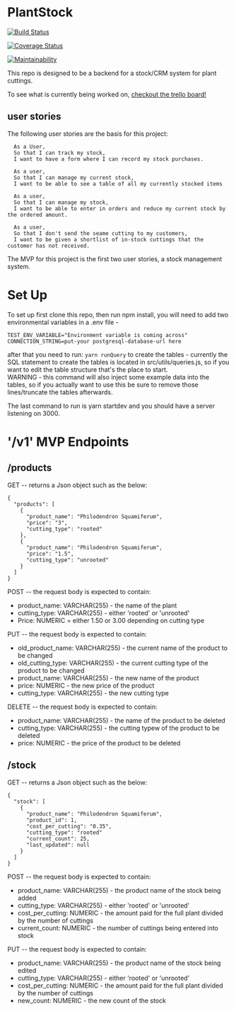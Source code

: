# PlantStock

[![Build Status](https://travis-ci.com/Edward-Phillips/plantStock.svg?branch=plantStock)](https://travis-ci.com/Edward-Phillips/plantStock)

[![Coverage Status](https://coveralls.io/repos/github/Edward-Phillips/plantStock/badge.svg)](https://coveralls.io/github/Edward-Phillips/plantStock)

[![Maintainability](https://api.codeclimate.com/v1/badges/35be65ea2ae5dd89f775/maintainability)](https://codeclimate.com/github/Edward-Phillips/plantStock/maintainability)


This repo is designed to be a backend for a stock/CRM system for plant cuttings.

To see what is currently being worked on, [checkout the trello board!](https://trello.com/b/viyg5PqG/merry-site)

## user stories

The following user stories are the basis for this project:

```
  As a User,
  So that I can track my stock,
  I want to have a form where I can record my stock purchases.

  As a user,
  So that I can manage my current stock,
  I want to be able to see a table of all my currently stocked items

  As a user,
  So that I can manage my stock,
  I want to be able to enter in orders and reduce my current stock by the ordered amount.

  As a user,
  So that I don't send the seame cutting to my customers,
  I want to be given a shortlist of in-stock cuttings that the customer has not received.
```

The MVP for this project is the first two user stories, a stock management system.

# Set Up

To set up first clone this repo, then run npm install, you will need to add two environmental variables in a .env file -

```
TEST_ENV_VARIABLE="Environment variable is coming across"
CONNECTION_STRING=put-your postgresql-database-url here
```

after that you need to run: `yarn runQuery` to create the tables - currently the SQL statement to create the tables is located in src/utils/queries.js, so if you want to edit the table structure that's the place to start.  
WARNING - this command will also inject some example data into the tables, so if you actually want to use this be sure to remove those lines/truncate the tables afterwards.

The last command to run is yarn startdev and you should have a server listening on 3000.



# '/v1' MVP Endpoints

## /products
GET  -- returns a Json object such as the below:

```
{
  "products": [
    {
      "product_name": "Philodendron Squamiferum",
      "price": "3",
      "cutting_type": "rooted"
    },
    {
      "product_name": "Philodendron Squamiferum",
      "price": "1.5",
      "cutting_type": "unrooted"
    }
  ]
}
```

POST -- the request body is expected to contain:

- product_name: VARCHAR(255) - the name of the plant
- cutting_type: VARCHAR(255) - either 'rooted' or 'unrooted'
- Price: NUMERIC = either 1.50 or 3.00 depending on cutting type

PUT -- the request body is expected to contain:

- old_product_name: VARCHAR(255) - the current name of the product to be changed
- old_cutting_type: VARCHAR(255) - the current cutting type of the product to be changed
- product_name: VARCHAR(255) - the new name of the product
- price: NUMERIC - the new price of the product
- cutting_type: VARCHAR(255) - the new cutting type

DELETE  -- the request body is expected to contain:

- product_name: VARCHAR(255) - the name of the product to be deleted
- cutting_type: VARCHAR(255) - the cutting typew of the product to be deleted
- price: NUMERIC - the price of the product to be deleted


## /stock

GET  -- returns a Json object such as the below:

```
{
  "stock": [
    {
      "product_name": "Philodendron Squamiferum",
      "product_id": 1,
      "cost_per_cutting": "0.35",
      "cutting_type": "rooted"
      "current_count": 25,
      "last_updated": null
    }
  ]
}
```

POST -- the request body is expected to contain:

- product_name: VARCHAR(255) - the product name of the stock being added
- cutting_type: VARCHAR(255) - either 'rooted' or 'unrooted'
- cost_per_cutting: NUMERIC - the amount paid for the full plant divided by the number of cuttings
- current_count: NUMERIC - the number of cuttings being entered into stock

PUT -- the request body is expected to contain:

- product_name: VARCHAR(255) - the product name of the stock being edited
- cutting_type: VARCHAR(255) - either 'rooted' or 'unrooted'
- cost_per_cutting: NUMERIC - the amount paid for the full plant divided by the number of cuttings
- new_count: NUMERIC - the new count of the stock

